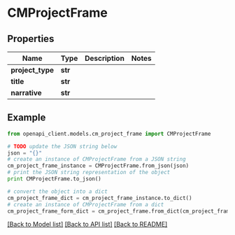 # CMProjectFrame


## Properties
Name | Type | Description | Notes
------------ | ------------- | ------------- | -------------
**project_type** | **str** |  | 
**title** | **str** |  | 
**narrative** | **str** |  | 

## Example

```python
from openapi_client.models.cm_project_frame import CMProjectFrame

# TODO update the JSON string below
json = "{}"
# create an instance of CMProjectFrame from a JSON string
cm_project_frame_instance = CMProjectFrame.from_json(json)
# print the JSON string representation of the object
print CMProjectFrame.to_json()

# convert the object into a dict
cm_project_frame_dict = cm_project_frame_instance.to_dict()
# create an instance of CMProjectFrame from a dict
cm_project_frame_form_dict = cm_project_frame.from_dict(cm_project_frame_dict)
```
[[Back to Model list]](../README.md#documentation-for-models) [[Back to API list]](../README.md#documentation-for-api-endpoints) [[Back to README]](../README.md)


